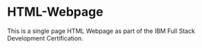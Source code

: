 # HTML-Webpage
This is a single page HTML Webpage as part of the IBM Full Stack Development Certification.
